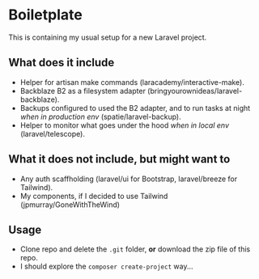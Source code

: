 # Boiletplate

This is containing my usual setup for a new Laravel project.

## What does it include

-   Helper for artisan make commands (laracademy/interactive-make).
-   Backblaze B2 as a filesystem adapter (bringyourownideas/laravel-backblaze).
-   Backups configured to used the B2 adapter, and to run tasks at night _when in production env_ (spatie/laravel-backup).
-   Helper to monitor what goes under the hood _when in local env_ (laravel/telescope).

## What it does not include, but might want to

-   Any auth scaffholding (laravel/ui for Bootstrap, laravel/breeze for Tailwind).
-   My components, if I decided to use Tailwind (jpmurray/GoneWithTheWind)

## Usage

-   Clone repo and delete the `.git` folder, **or** download the zip file of this repo.
-   I should explore the `composer create-project` way...
